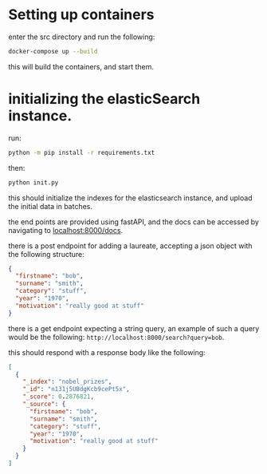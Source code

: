 
# Setting up containers

enter the src directory and run the following:

```bash
docker-compose up --build
```

this will build the containers, and start them.

# initializing the elasticSearch instance.

run:
```bash
python -m pip install -r requirements.txt

```

then:
```bash
python init.py
```

this should initialize the indexes for the elasticsearch instance, and upload the initial data in batches.



the end points are provided using fastAPI, and the docs can be accessed by navigating to
[localhost:8000/docs](http://localhost:8000/docs).

there is a post endpoint for adding a laureate, accepting a json object with the following structure:
```json
{
  "firstname": "bob",
  "surname": "smith",
  "category": "stuff",
  "year": "1970",
  "motivation": "really good at stuff"
}
```


there is a get endpoint expecting a string query, an example of such a query would be the following:
```http://localhost:8000/search?query=bob```.


this should respond with a response body like the following:

```json
[
  {
    "_index": "nobel_prizes",
    "_id": "n131j5UBdgKcb9cePt5x",
    "_score": 0.2876821,
    "_source": {
      "firstname": "bob",
      "surname": "smith",
      "category": "stuff",
      "year": "1970",
      "motivation": "really good at stuff"
    }
  }
]
```
